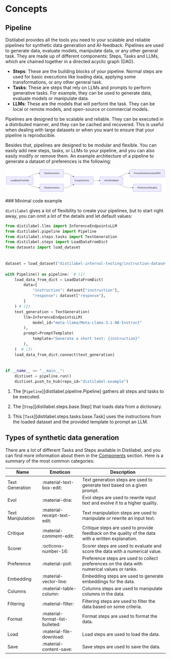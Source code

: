 # Concepts

## Pipeline

Distilabel provides all the tools you need to your scalable and reliable pipelines for synthetic data generation and AI-feedback. Pipelines are used to generate data, evaluate models, manipulate data, or any other general task. They are made up of different components: Steps, Tasks and LLMs, which are chained together in a directed acyclic graph (DAG).

- **Steps**: These are the building blocks of your pipeline. Normal steps are used for basic executions like loading data, applying some transformations, or any other general task.
- **Tasks**: These are steps that rely on LLMs and prompts to perform generative tasks. For example, they can be used to generate data, evaluate models or manipulate data.
- **LLMs**: These are the models that will perform the task. They can be local or remote models, and open-source or commercial models.

Pipelines are designed to be scalable and reliable. They can be executed in a distributed manner, and they can be cached and recovered. This is useful when dealing with large datasets or when you want to ensure that your pipeline is reproducible.

Besides that, pipelines are designed to be modular and flexible. You can easily add new steps, tasks, or LLMs to your pipeline, and you can also easily modify or remove them. An example architecture of a pipeline to generate a dataset of preferences is the following:

![Pipeline](../../../assets/pipelines/generate-preference-dataset.png)

### Minimal code example

`distilabel` gives a lot of flexibility to create your pipelines, but to start right away, you can omit a lot of the details and let default values:

```python
from distilabel.llms import InferenceEndpointsLLM
from distilabel.pipeline import Pipeline
from distilabel.steps.tasks import TextGeneration
from distilabel.steps import LoadDataFromDict
from datasets import load_dataset


dataset = load_dataset("distilabel-internal-testing/instruction-dataset-mini", split="test")

with Pipeline() as pipeline:  # (1)
    load_data_from_dict = LoadDataFromDict(
        data={
            "instruction": dataset["instruction"],
            "response": dataset["response"],
        }
    ) # (2)
    text_generation = TextGeneration(
        llm=InferenceEndpointsLLM(
            model_id="meta-llama/Meta-Llama-3.1-8B-Instruct"
        ),
        prompt=PromptTemplate(
            template="Generate a short text: {instruction}"
        ),
    )  # (3)
    load_data_from_dict.connect(text_generation)


if __name__ == "__main__":
    distiset = pipeline.run()
    distiset.push_to_hub(repo_id="distilabel-example")
```

1. The [`Pipeline`][distilabel.pipeline.Pipeline] gathers all steps and tasks to be executed.

2. The [`Step`][distilabel.steps.base.Step] that loads data from a dictionary.

3. This [`Task`][distilabel.steps.tasks.base.Task] uses the instructions from the loaded dataset and the provided template to prompt an LLM.

## Types of synthetic data generation

There are a lot of different Tasks and Steps available in Distilabel, and you can find more information about them in the [Components](../../components-gallery) section. Here is a summary of the most common categories:

| Name | Emoticon | Description |
|------|----------|-------------|
| Text Generation | :material-text-box-edit: | Text generation steps are used to generate text based on a given prompt. |
| Evol | :material-dna: | Evol steps are used to rewrite input text and evolve it to a higher quality. |
| Text Manipulation | :material-receipt-text-edit: | Text manipulation steps are used to manipulate or rewrite an input text. |
| Critique | :material-comment-edit: | Critique steps are used to provide feedback on the quality of the data with a written explanation. |
| Scorer | :octicons-number-16: | Scorer steps are used to evaluate and score the data with a numerical value. |
| Preference | :material-poll: | Preference steps are used to collect preferences on the data with numerical values or ranks. |
| Embedding | :material-vector-line: | Embedding steps are used to generate embeddings for the data. |
| Columns | :material-table-column: | Columns steps are used to manipulate columns in the data. |
| Filtering | :material-filter: | Filtering steps are used to filter the data based on some criteria. |
| Format | :material-format-list-bulleted: | Format steps are used to format the data. |
| Load | :material-file-download: | Load steps are used to load the data. |
| Save | :material-content-save: | Save steps are used to save the data. |



